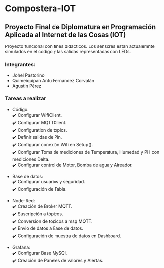 # Compostera-IOT
## Proyecto Final de Diplomatura en Programación Aplicada al Internet de las Cosas (IOT)

Proyecto funcional con fines didacticos. Los sensores estan actualemnte simulados en el codigo y las salidas representadas con LEDs.

### Integrantes:
* Johel Pastorino
* Quimeiquipan Antu Fernández Corvalán
* Agustin Pérez

### Tareas a realizar 
* Código.  
:heavy_check_mark: Configurar WifiClient.  
:heavy_check_mark: Configurar MQTTClient.  
:heavy_check_mark: Configuration de topics.  
:heavy_check_mark: Definir salidas de Pin.  
:heavy_check_mark: Configurar conexión Wifi en Setup().  
:heavy_check_mark: Configurar Toma de mediciones de Temperatura, Humedad y PH con mediciones Delta.  
:heavy_check_mark: Configurar control de Motor, Bomba de agua y Aireador.  

* Base de datos:  
:heavy_check_mark: Configurar usuarios y seguridad.  
:heavy_check_mark: Configuración de Tabla.  

* Node-Red:  
:heavy_check_mark: Creación de Broker MQTT.  
:heavy_check_mark: Suscripción a tópicos.   
:heavy_check_mark: Conversion de topicos a msg MQTT.  
:heavy_check_mark: Envio de datos a Base de datos.  
:heavy_check_mark: Configuración de muestra de datos en Dashboard.   

* Grafana:  
:heavy_check_mark: Configurar Base MySQl.  
:heavy_check_mark: Creación de Paneles de valores y Alertas.  


